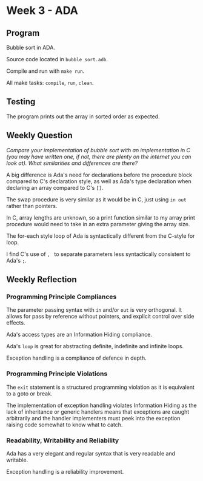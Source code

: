 # Week 3 - ADA

## Program

Bubble sort in ADA.

Source code located in `bubble sort.adb`.

Compile and run with `make run`.

All make tasks: `compile`, `run`, `clean`.

## Testing

The program prints out the array in sorted order as expected.

## Weekly Question

*Compare your implementation of bubble sort with an implementation in C (you
may have written one, if not, there are plenty on the internet you can look
at). What similarities and differences are there?*

A big difference is Ada's need for declarations before the procedure block
compared to C's declaration style, as well as Ada's type declaration when
declaring an array compared to C's `[]`.

The swap procedure is very similar as it would be in C, just using `in out`
rather than pointers.

In C, array lengths are unknown, so a print function similar to my array print
procedure would need to take in an extra parameter giving the array size.

The for-each style loop of Ada is syntactically different from the C-style
for loop.

I find C's use of `, ` to separate parameters less syntactically consistent
to Ada's `;`.

## Weekly Reflection

### Programming Principle Compliances

The parameter passing syntax with `in` and/or `out` is very orthogonal. It 
allows for pass by reference without pointers, and explicit control over
side effects.

Ada's access types are an Information Hiding compliance.

Ada's `loop` is great for abstracting definite, indefinite and infinite loops.

Exception handling is a compliance of defence in depth.

### Programming Principle Violations

The `exit` statement is a structured programming violation as it is
equivalent to a goto or break.

The implementation of exception handling violates Information Hiding as the lack
of inheritance or generic handlers means that exceptions are caught arbitrarily
and the handler implementers must peek into the exception raising code somewhat
to know what to catch.

### Readability, Writability and Reliability

Ada has a very elegant and regular syntax that is very readable and writable.

Exception handling is a reliability improvement.

